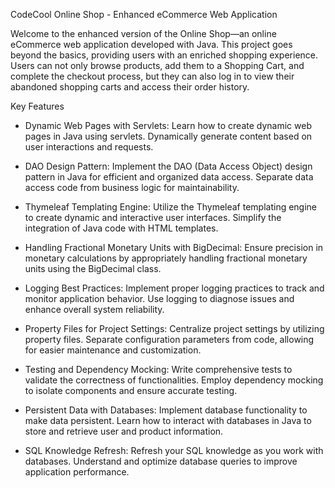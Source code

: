 CodeCool Online Shop - Enhanced eCommerce Web Application

Welcome to the enhanced version of the Online Shop—an online eCommerce web application developed with Java. This project goes beyond the basics, providing users with an enriched shopping experience. Users can not only browse products, add them to a Shopping Cart, and complete the checkout process, but they can also log in to view their abandoned shopping carts and access their order history.

Key Features

- Dynamic Web Pages with Servlets:
Learn how to create dynamic web pages in Java using servlets. Dynamically generate content based on user interactions and requests.

- DAO Design Pattern:
Implement the DAO (Data Access Object) design pattern in Java for efficient and organized data access. Separate data access code from business logic for maintainability.

- Thymeleaf Templating Engine:
Utilize the Thymeleaf templating engine to create dynamic and interactive user interfaces. Simplify the integration of Java code with HTML templates.

- Handling Fractional Monetary Units with BigDecimal:
Ensure precision in monetary calculations by appropriately handling fractional monetary units using the BigDecimal class.
 
- Logging Best Practices:
Implement proper logging practices to track and monitor application behavior. Use logging to diagnose issues and enhance overall system reliability.

- Property Files for Project Settings:
Centralize project settings by utilizing property files. Separate configuration parameters from code, allowing for easier maintenance and customization.

- Testing and Dependency Mocking:
Write comprehensive tests to validate the correctness of functionalities. Employ dependency mocking to isolate components and ensure accurate testing.

- Persistent Data with Databases:
Implement database functionality to make data persistent. Learn how to interact with databases in Java to store and retrieve user and product information.
 
- SQL Knowledge Refresh:
Refresh your SQL knowledge as you work with databases. Understand and optimize database queries to improve application performance.
